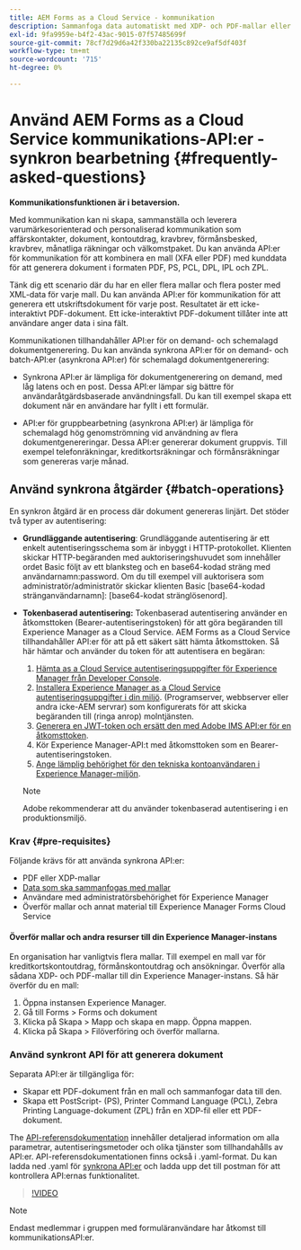 ```yaml
---
title: AEM Forms as a Cloud Service - kommunikation
description: Sammanfoga data automatiskt med XDP- och PDF-mallar eller generera utdata i formaten PCL, ZPL och PostScript
exl-id: 9fa9959e-b4f2-43ac-9015-07f57485699f
source-git-commit: 78cf7d29d6a42f330ba22135c892ce9af5df403f
workflow-type: tm+mt
source-wordcount: '715'
ht-degree: 0%

---
```



# Använd AEM Forms as a Cloud Service kommunikations-API:er - synkron bearbetning {#frequently-asked-questions}

**Kommunikationsfunktionen är i betaversion.**

Med kommunikation kan ni skapa, sammanställa och leverera varumärkesorienterad och personaliserad kommunikation som affärskontakter, dokument, kontoutdrag, kravbrev, förmånsbesked, kravbrev, månatliga räkningar och välkomstpaket. Du kan använda API:er för kommunikation för att kombinera en mall (XFA eller PDF) med kunddata för att generera dokument i formaten PDF, PS, PCL, DPL, IPL och ZPL.

Tänk dig ett scenario där du har en eller flera mallar och flera poster med XML-data för varje mall. Du kan använda API:er för kommunikation för att generera ett utskriftsdokument för varje post. <!-- You can also combine the records into a single document. --> Resultatet är ett icke-interaktivt PDF-dokument. Ett icke-interaktivt PDF-dokument tillåter inte att användare anger data i sina fält.


Kommunikationen tillhandahåller API:er för on demand- och schemalagd dokumentgenerering. Du kan använda synkrona API:er för on demand- och batch-API:er (asynkrona API:er) för schemalagd dokumentgenerering:

* Synkrona API:er är lämpliga för dokumentgenerering on demand, med låg latens och en post. Dessa API:er lämpar sig bättre för användaråtgärdsbaserade användningsfall. Du kan till exempel skapa ett dokument när en användare har fyllt i ett formulär.

* API:er för gruppbearbetning (asynkrona API:er) är lämpliga för schemalagd hög genomströmning vid användning av flera dokumentgenereringar. Dessa API:er genererar dokument gruppvis. Till exempel telefonräkningar, kreditkortsräkningar och förmånsräkningar som genereras varje månad.

## Använd synkrona åtgärder {#batch-operations}

En synkron åtgärd är en process där dokument genereras linjärt. Det stöder två typer av autentisering:

* **Grundläggande autentisering**: Grundläggande autentisering är ett enkelt autentiseringsschema som är inbyggt i HTTP-protokollet. Klienten skickar HTTP-begäranden med auktoriseringshuvudet som innehåller ordet Basic följt av ett blanksteg och en base64-kodad sträng med användarnamn:password. Om du till exempel vill auktorisera som administratör/administratör skickar klienten Basic [base64-kodad stränganvändarnamn]: [base64-kodat stränglösenord].

* **Tokenbaserad autentisering:** Tokenbaserad autentisering använder en åtkomsttoken (Bearer-autentiseringstoken) för att göra begäranden till Experience Manager as a Cloud Service. AEM Forms as a Cloud Service tillhandahåller API:er för att på ett säkert sätt hämta åtkomsttoken. Så här hämtar och använder du token för att autentisera en begäran:

   1. [Hämta as a Cloud Service autentiseringsuppgifter för Experience Manager från Developer Console](https://experienceleague.adobe.com/docs/experience-manager-learn/getting-started-with-aem-headless/authentication/service-credentials.html).
   1. [Installera Experience Manager as a Cloud Service autentiseringsuppgifter i din miljö](https://experienceleague.adobe.com/docs/experience-manager-learn/getting-started-with-aem-headless/authentication/service-credentials.html). (Programserver, webbserver eller andra icke-AEM servrar) som konfigurerats för att skicka begäranden till (ringa anrop) molntjänsten.
   1. [Generera en JWT-token och ersätt den med Adobe IMS API:er för en åtkomsttoken](https://experienceleague.adobe.com/docs/experience-manager-learn/getting-started-with-aem-headless/authentication/service-credentials.html).
   1. Kör Experience Manager-API:t med åtkomsttoken som en Bearer-autentiseringstoken.
   1. [Ange lämplig behörighet för den tekniska kontoanvändaren i Experience Manager-miljön](https://experienceleague.adobe.com/docs/experience-manager-learn/getting-started-with-aem-headless/authentication/service-credentials.html?lang=en#configure-access-in-aem).

   >[!NOTE]
   >
   >Adobe rekommenderar att du använder tokenbaserad autentisering i en produktionsmiljö.

### Krav {#pre-requisites}

Följande krävs för att använda synkrona API:er:

* PDF eller XDP-mallar
* [Data som ska sammanfogas med mallar](#form-data)
* Användare med administratörsbehörighet för Experience Manager
* Överför mallar och annat material till Experience Manager Forms Cloud Service

#### Överför mallar och andra resurser till din Experience Manager-instans

En organisation har vanligtvis flera mallar. Till exempel en mall var för kreditkortskontoutdrag, förmånskontoutdrag och ansökningar. Överför alla sådana XDP- och PDF-mallar till din Experience Manager-instans. Så här överför du en mall:

1. Öppna instansen Experience Manager.
1. Gå till Forms > Forms och dokument
1. Klicka på Skapa > Mapp och skapa en mapp. Öppna mappen.
1. Klicka på Skapa > Filöverföring och överför mallarna.

### Använd synkront API för att generera dokument

Separata API:er är tillgängliga för:

* Skapar ett PDF-dokument från en mall och sammanfogar data till den.
* Skapa ett PostScript- (PS), Printer Command Language (PCL), Zebra Printing Language-dokument (ZPL) från en XDP-fil eller ett PDF-dokument.

The [API-referensdokumentation](https://www.adobe.io/experience-manager-forms-cloud-service-developer-reference/api/sync/#tag/Communications-Services) innehåller detaljerad information om alla parametrar, autentiseringsmetoder och olika tjänster som tillhandahålls av API:er. API-referensdokumentationen finns också i .yaml-format. Du kan ladda ned .yaml för [synkrona API:er](assets/sync.yaml) och ladda upp det till postman för att kontrollera API:ernas funktionalitet.

>[!VIDEO](https://video.tv.adobe.com/v/335771)

>[!NOTE]
>
>Endast medlemmar i gruppen med formuläranvändare har åtkomst till kommunikationsAPI:er.

